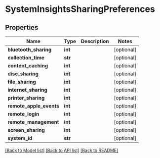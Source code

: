 # SystemInsightsSharingPreferences

## Properties
Name | Type | Description | Notes
------------ | ------------- | ------------- | -------------
**bluetooth_sharing** | **int** |  | [optional] 
**collection_time** | **str** |  | [optional] 
**content_caching** | **int** |  | [optional] 
**disc_sharing** | **int** |  | [optional] 
**file_sharing** | **int** |  | [optional] 
**internet_sharing** | **int** |  | [optional] 
**printer_sharing** | **int** |  | [optional] 
**remote_apple_events** | **int** |  | [optional] 
**remote_login** | **int** |  | [optional] 
**remote_management** | **int** |  | [optional] 
**screen_sharing** | **int** |  | [optional] 
**system_id** | **str** |  | [optional] 

[[Back to Model list]](../README.md#documentation-for-models) [[Back to API list]](../README.md#documentation-for-api-endpoints) [[Back to README]](../README.md)

